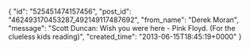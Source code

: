  {
   "id": "525451474157456",
   "post_id": "462493170453287_492149117487692",
   "from_name": "Derek Moran",
   "message": "Scott Duncan: Wish you were here - Pink Floyd. (For the clueless kids reading)",
   "created_time": "2013-06-15T18:45:19+0000"
 }

